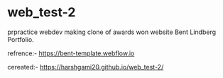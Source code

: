# web_test-2

prpractice webdev making clone of awards won website Bent Lindberg Portfolio.

refrence:- https://bent-template.webflow.io

cereated:- https://harshgami20.github.io/web_test-2/
